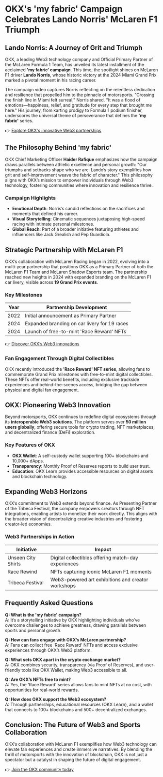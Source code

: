 # OKX's 'my fabric' Campaign Celebrates Lando Norris' McLaren F1 Triumph  

## Lando Norris: A Journey of Grit and Triumph  

OKX, a leading Web3 technology company and Official Primary Partner of the McLaren Formula 1 Team, has unveiled its latest installment of the acclaimed **'my fabric' campaign**. This time, the spotlight shines on McLaren F1 driver **Lando Norris**, whose historic victory at the 2024 Miami Grand Prix marked a pivotal moment in his racing career.  

The campaign video captures Norris reflecting on the relentless dedication and resilience that propelled him to the pinnacle of motorsports. "Crossing the finish line in Miami felt surreal," Norris shared. "It was a flood of emotions—happiness, relief, and gratitude for every step that brought me here." His journey, from karting prodigy to Formula 1 podium finisher, underscores the universal theme of perseverance that defines the **'my fabric'** series.  

👉 [Explore OKX's innovative Web3 partnerships](https://bit.ly/okx-bonus)  

## The Philosophy Behind 'my fabric'  

OKX Chief Marketing Officer **Haider Rafique** emphasizes how the campaign draws parallels between athletic excellence and personal growth: "Our triumphs and setbacks shape who we are. Lando’s story exemplifies how grit and self-improvement weave the fabric of character." This philosophy aligns with OKX’s mission to empower individuals through Web3 technology, fostering communities where innovation and resilience thrive.  

### Campaign Highlights  
- **Emotional Depth**: Norris’s candid reflections on the sacrifices and moments that defined his career.  
- **Visual Storytelling**: Cinematic sequences juxtaposing high-speed racing with intimate personal milestones.  
- **Global Reach**: Part of a broader initiative featuring athletes and influencers like Jack Grealish and Pep Guardiola.  

## Strategic Partnership with McLaren F1  

OKX’s collaboration with McLaren Racing began in 2022, evolving into a multi-year partnership that positions OKX as a Primary Partner of both the McLaren F1 Team and McLaren Shadow Esports team. The partnership reached new heights in 2024 with expanded branding on the McLaren F1 car livery, visible across **19 Grand Prix events**.  

### Key Milestones  
| Year | Partnership Development |  
|------|--------------------------|  
| 2022 | Initial announcement as Primary Partner |  
| 2024 | Expanded branding on car livery for 19 races |  
| 2024 | Launch of free-to-mint 'Race Reward' NFTs |  

👉 [Discover OKX’s Web3 innovations](https://bit.ly/okx-bonus)  

### Fan Engagement Through Digital Collectibles  
OKX recently introduced the **'Race Reward' NFT series**, allowing fans to commemorate Grand Prix milestones with free-to-mint digital collectibles. These NFTs offer real-world benefits, including exclusive trackside experiences and behind-the-scenes access, bridging the gap between physical and digital fan engagement.  

## OKX: Pioneering Web3 Innovation  

Beyond motorsports, OKX continues to redefine digital ecosystems through its **interoperable Web3 solutions**. The platform serves over **50 million users globally**, offering secure tools for crypto trading, NFT marketplaces, and decentralized finance (DeFi) exploration.  

### Key Features of OKX  
- **OKX Wallet**: A self-custody wallet supporting 100+ blockchains and 10,000+ dApps.  
- **Transparency**: Monthly Proof of Reserves reports to build user trust.  
- **Education**: OKX Learn provides accessible resources on digital assets and blockchain technology.  

## Expanding Web3 Horizons  

OKX’s commitment to Web3 extends beyond finance. As Presenting Partner of the Tribeca Festival, the company empowers creators through NFT integrations, enabling artists to monetize their work directly. This aligns with the broader vision of decentralizing creative industries and fostering creator-led economies.  

### Web3 Partnerships in Action  
| Initiative | Impact |  
|-----------|--------|  
| Unseen City Shirts | Digital collectibles offering match-day experiences |  
| Race Rewind | NFTs capturing iconic McLaren F1 moments |  
| Tribeca Festival | Web3-powered art exhibitions and creator workshops |  

## Frequently Asked Questions  

**Q: What is the 'my fabric' campaign?**  
A: It’s a storytelling initiative by OKX highlighting individuals who’ve overcome challenges to achieve greatness, drawing parallels between sports and personal growth.  

**Q: How can fans engage with OKX’s McLaren partnership?**  
A: Fans can collect free 'Race Reward' NFTs and access exclusive experiences through OKX’s Web3 platform.  

**Q: What sets OKX apart in the crypto exchange market?**  
A: OKX combines security, transparency (via Proof of Reserves), and user-friendly tools like OKX Wallet, making Web3 accessible to all.  

**Q: Are OKX’s NFTs free to mint?**  
A: Yes, the 'Race Reward' series allows fans to mint NFTs at no cost, with opportunities for real-world rewards.  

**Q: How does OKX support the Web3 ecosystem?**  
A: Through partnerships, educational resources (OKX Learn), and a wallet that connects to 100+ blockchains and 500+ decentralized exchanges.  

## Conclusion: The Future of Web3 and Sports Collaboration  

OKX’s collaboration with McLaren F1 exemplifies how Web3 technology can elevate fan experiences and create immersive narratives. By blending the thrill of motorsports with the innovation of blockchain, OKX is not just a spectator but a catalyst in shaping the future of digital engagement.  

👉 [Join the OKX community today](https://bit.ly/okx-bonus)  
